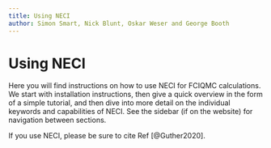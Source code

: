 ```yaml
---
title: Using NECI
author: Simon Smart, Nick Blunt, Oskar Weser and George Booth
---
```


# Using NECI

Here you will find instructions on how to use NECI for FCIQMC calculations. We start with installation instructions, then give a quick overview in the form of a simple tutorial, and then dive into more detail on the individual keywords and capabilities of NECI. See the sidebar (if on the website) for navigation between sections.

If you use NECI, please be sure to cite Ref [@Guther2020].
